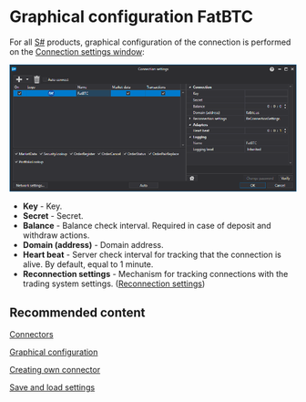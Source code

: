 # Graphical configuration FatBTC

For all [S\#](../../../../api.md) products, graphical configuration of the connection is performed on the [Connection settings window](../../../graphical_user_interface/connection_settings_window.md):

![API GUI Settings FatBTC](../../../../../images/api_gui_settings_fatbtc.png)

- **Key** \- Key.
- **Secret** \- Secret.
- **Balance** \- Balance check interval. Required in case of deposit and withdraw actions.
- **Domain (address)** \- Domain address.
- **Heart beat** \- Server check interval for tracking that the connection is alive. By default, equal to 1 minute.
- **Reconnection settings** \- Mechanism for tracking connections with the trading system settings. ([Reconnection settings](../../reconnection_settings.md))

## Recommended content

[Connectors](../../../connectors.md)

[Graphical configuration](../../graphical_configuration.md)

[Creating own connector](../../creating_own_connector.md)

[Save and load settings](../../save_and_load_settings.md)
